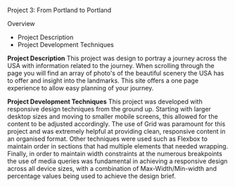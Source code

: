Project 3: From Portland to Portland

Overview

* Project Description
* Project Development Techniques



**Project Description**
This project was design to portray a journey across the USA with information related to the journey. When scrolling through the page you will find
an array of photo's of the beautiful scenery the USA has to offer and insight into the landmarks. This site offers a one page experience to allow
easy planning of your journey.

**Project Development Techniques**
This project was developed with responsive design techniques from the ground up. Starting with larger desktop sizes and moving to smaller mobile screens, this allowed
for the content to be adjusted accordingly. The use of Grid was paramount for this project and was extremely helpful at providing clean, responsive content in an organised
format. Other techniques were used such as Flexbox to maintain order in sections that had multiple elements that needed wrapping. Finally, in order to maintain width constraints
at the numerous breakpoints the use of media queries was fundamental in achieving a responsive design across all device sizes, with a combination of Max-Width/Min-width and percentage values being used to
achieve the design brief.
